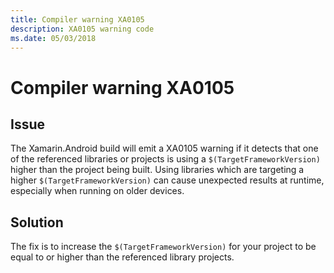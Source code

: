 ```yaml
---
title: Compiler warning XA0105
description: XA0105 warning code
ms.date: 05/03/2018
---
```

# Compiler warning XA0105

## Issue

The Xamarin.Android build will emit a XA0105 warning if it detects that one
of the referenced libraries or projects is using a `$(TargetFrameworkVersion)`
higher than the project being built. Using libraries which are targeting a
higher `$(TargetFrameworkVersion)` can cause unexpected results at runtime,
especially when running on older devices.

## Solution

The fix is to increase the `$(TargetFrameworkVersion)` for your project to
be equal to or higher than the referenced library projects.
